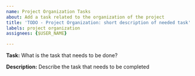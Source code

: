 ```yaml
---
name: Project Organization Tasks
about: Add a task related to the organization of the project
title: 'TODO - Project Organization: short description of needed task'
labels: project organization
assignees: {$USER_NAME}

---
```


**Task:** What is the task that needs to be done?

**Description:** Describe the task that needs to be completed
